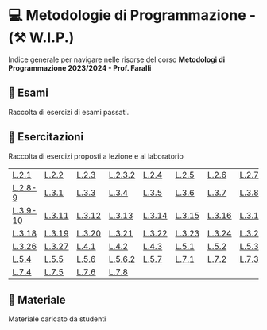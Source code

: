 # 💻 Metodologie di Programmazione - (⚒️ W.I.P.)
Indice generale per navigare nelle risorse del corso **Metodologi di Programmazione 2023/2024 - Prof. Faralli**

## 🔹 Esami
Raccolta di esercizi di esami passati.

## 🔹 Esercitazioni
Raccolta di esercizi proposti a lezione e al laboratorio

|    |    |    |    |    |     |    |    |
|----|----|----|----|----|-----|----|----|
| [L.2.1](/../../issues/2) | [L.2.2](/../../issues/3)  | [L.2.3](/../../issues/4)  | [L.2.3.2](/../../issues/5)  | [L.2.4](/../../issues/6)  | [L.2.5](/../../issues/7)  | [L.2.6](/../../issues/1)  | [L.2.7](../../issues/56)  |
| [L.2.8-9](/../../issues/8) | [L.3.1](/../../issues/9)  | [L.3.3](/../../issues/32)  | [L.3.4](/../../issues/33)  | [L.3.5](/../../issues/34)  | [L.3.6](/../../issues/35)  | [L.3.7](/../../issues/36)  | [L.3.8](../../issues/37)  |
| [L.3.9-10](/../../issues/38) | [L.3.11](/../../issues/39)  | [L.3.12](/../../issues/40)  | [L.3.13](/../../issues/41)  | [L.3.14](/../../issues/42)  | [L.3.15](/../../issues/43)  | [L.3.16](/../../issues/44)  | [L.3.17](/../../issues/45)  |
| [L.3.18](/../../issues/46) | [L.3.19](/../../issues/47)  | [L.3.20](/../../issues/48)  | [L.3.21](/../../issues/49)  | [L.3.22](/../../issues/50)  | [L.3.23](/../../issues/51)  | [L.3.24](/../../issues/52)  | [L.3.25](/../../issues/53)  |
| [L.3.26](/../../issues/54) | [L.3.27](/../../issues/55)  | [L.4.1](/../../issues/57)  | [L.4.2](/../../issues/58)  | [L.4.3](/../../issues/59)  | [L.5.1](/../../issues/60)  | [L.5.2](/../../issues/61)  | [L.5.3](/../../issues/62)  |
| [L.5.4](/../../issues/63)  | [L.5.5](/../../issues/64)  | [L.5.6](/../../issues/65)  | [L.5.6.2](/../../issues/66)  | [L.5.7](/../../issues/67)  | [L.7.1](/../../issues/68)  | [L.7.2](/../../issues/69)  | [L.7.3](/../../issues/70)  |
| [L.7.4](/../../issues/71)  | [L.7.5](/../../issues/72)  | [L.7.6](/../../issues/73)  | [L.7.8](/../../issues/74)  |

## 🔹 Materiale
Materiale caricato da studenti
